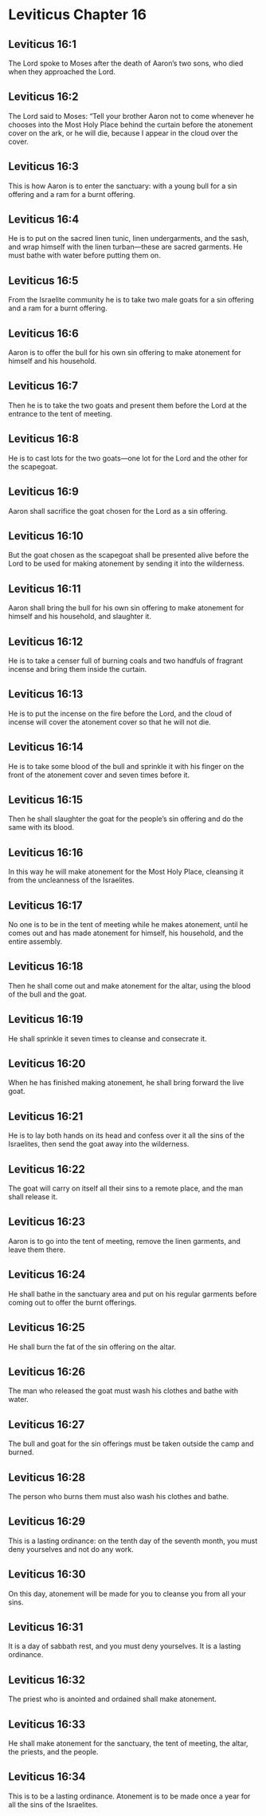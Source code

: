 # Leviticus Chapter 16

## Leviticus 16:1
The Lord spoke to Moses after the death of Aaron’s two sons, who died when they approached the Lord.

## Leviticus 16:2
The Lord said to Moses: “Tell your brother Aaron not to come whenever he chooses into the Most Holy Place behind the curtain before the atonement cover on the ark, or he will die, because I appear in the cloud over the cover.

## Leviticus 16:3
This is how Aaron is to enter the sanctuary: with a young bull for a sin offering and a ram for a burnt offering.

## Leviticus 16:4
He is to put on the sacred linen tunic, linen undergarments, and the sash, and wrap himself with the linen turban—these are sacred garments. He must bathe with water before putting them on.

## Leviticus 16:5
From the Israelite community he is to take two male goats for a sin offering and a ram for a burnt offering.

## Leviticus 16:6
Aaron is to offer the bull for his own sin offering to make atonement for himself and his household.

## Leviticus 16:7
Then he is to take the two goats and present them before the Lord at the entrance to the tent of meeting.

## Leviticus 16:8
He is to cast lots for the two goats—one lot for the Lord and the other for the scapegoat.

## Leviticus 16:9
Aaron shall sacrifice the goat chosen for the Lord as a sin offering.

## Leviticus 16:10
But the goat chosen as the scapegoat shall be presented alive before the Lord to be used for making atonement by sending it into the wilderness.

## Leviticus 16:11
Aaron shall bring the bull for his own sin offering to make atonement for himself and his household, and slaughter it.

## Leviticus 16:12
He is to take a censer full of burning coals and two handfuls of fragrant incense and bring them inside the curtain.

## Leviticus 16:13
He is to put the incense on the fire before the Lord, and the cloud of incense will cover the atonement cover so that he will not die.

## Leviticus 16:14
He is to take some blood of the bull and sprinkle it with his finger on the front of the atonement cover and seven times before it.

## Leviticus 16:15
Then he shall slaughter the goat for the people’s sin offering and do the same with its blood.

## Leviticus 16:16
In this way he will make atonement for the Most Holy Place, cleansing it from the uncleanness of the Israelites.

## Leviticus 16:17
No one is to be in the tent of meeting while he makes atonement, until he comes out and has made atonement for himself, his household, and the entire assembly.

## Leviticus 16:18
Then he shall come out and make atonement for the altar, using the blood of the bull and the goat.

## Leviticus 16:19
He shall sprinkle it seven times to cleanse and consecrate it.

## Leviticus 16:20
When he has finished making atonement, he shall bring forward the live goat.

## Leviticus 16:21
He is to lay both hands on its head and confess over it all the sins of the Israelites, then send the goat away into the wilderness.

## Leviticus 16:22
The goat will carry on itself all their sins to a remote place, and the man shall release it.

## Leviticus 16:23
Aaron is to go into the tent of meeting, remove the linen garments, and leave them there.

## Leviticus 16:24
He shall bathe in the sanctuary area and put on his regular garments before coming out to offer the burnt offerings.

## Leviticus 16:25
He shall burn the fat of the sin offering on the altar.

## Leviticus 16:26
The man who released the goat must wash his clothes and bathe with water.

## Leviticus 16:27
The bull and goat for the sin offerings must be taken outside the camp and burned.

## Leviticus 16:28
The person who burns them must also wash his clothes and bathe.

## Leviticus 16:29
This is a lasting ordinance: on the tenth day of the seventh month, you must deny yourselves and not do any work.

## Leviticus 16:30
On this day, atonement will be made for you to cleanse you from all your sins.

## Leviticus 16:31
It is a day of sabbath rest, and you must deny yourselves. It is a lasting ordinance.

## Leviticus 16:32
The priest who is anointed and ordained shall make atonement.

## Leviticus 16:33
He shall make atonement for the sanctuary, the tent of meeting, the altar, the priests, and the people.

## Leviticus 16:34
This is to be a lasting ordinance. Atonement is to be made once a year for all the sins of the Israelites.

